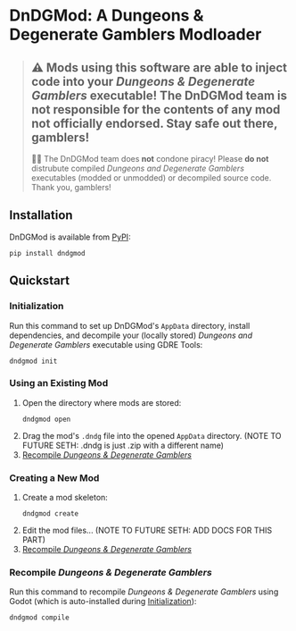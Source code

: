 # DnDGMod: A Dungeons & Degenerate Gamblers Modloader
> ⚠️ Mods using this software are able to inject code into your *Dungeons & Degenerate Gamblers* executable!
> The DnDGMod team is **not** responsible for the contents of any mod not officially endorsed. Stay safe out there, 
> gamblers!
> ---
> 🏴‍☠️ The DnDGMod team does **not** condone piracy! Please **do not** distrubute compiled *Dungeons and 
> Degenerate Gamblers* executables (modded or unmodded) or decompiled source code. Thank you, gamblers!

## Installation
DnDGMod is available from [PyPI](https://pypi.org/project/dndgmod/):
```
pip install dndgmod
```

## Quickstart
### Initialization
Run this command to set up DnDGMod's `AppData` directory, install dependencies, and decompile your (locally stored) 
*Dungeons and Degenerate Gamblers* executable using GDRE Tools:
```
dndgmod init
```

### Using an Existing Mod
1. Open the directory where mods are stored:
      ```
      dndgmod open
      ```
2. Drag the mod's `.dndg` file into the opened `AppData` directory.
(NOTE TO FUTURE SETH: .dndg is just .zip with a different name)
3. [Recompile *Dungeons & Degenerate Gamblers*](#recompile-dungeons-degenerate-gamblers)

### Creating a New Mod
1. Create a mod skeleton:
      ```
      dndgmod create
      ```
2. Edit the mod files... (NOTE TO FUTURE SETH: ADD DOCS FOR THIS PART)
3. [Recompile *Dungeons & Degenerate Gamblers*](#recompile-dungeons-degenerate-gamblers)

### Recompile *Dungeons & Degenerate Gamblers*
Run this command to recompile *Dungeons & Degenerate Gamblers* using Godot (which is auto-installed during 
[Initialization](#initialization)):
```
dndgmod compile
```